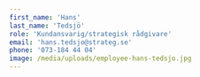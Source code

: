 ```yaml
---
first_name: 'Hans'
last_name: 'Tedsjö'
role: 'Kundansvarig/strategisk rådgivare'
email: 'hans.tedsjo@strateg.se'
phone: '073-184 44 04'
image: /media/uploads/employee-hans-tedsjo.jpg
---
```

